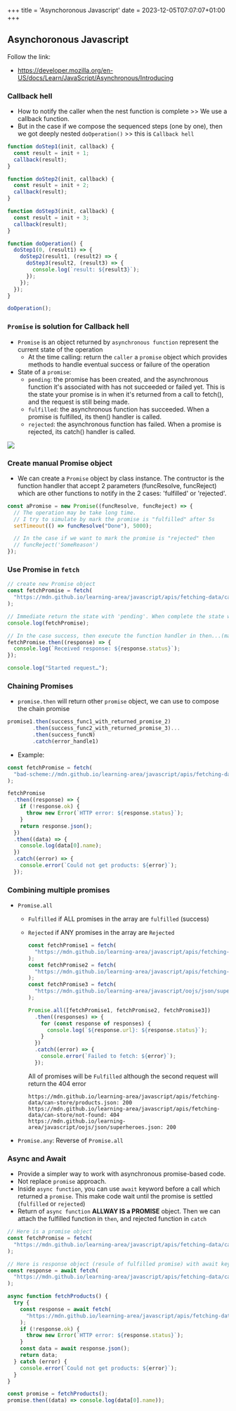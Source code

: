 +++
title = 'Asynchoronous Javascript'
date = 2023-12-05T07:07:07+01:00
+++

## Asynchoronous Javascript

Follow the link:

- https://developer.mozilla.org/en-US/docs/Learn/JavaScript/Asynchronous/Introducing

### Callback hell

- How to notify the caller when the nest function is complete >> We use a callback function.
- But in the case if we compose the sequenced steps (one by one), then we got deeply nested `doOperation()` >> this is `Callback hell`

```javascript
function doStep1(init, callback) {
  const result = init + 1;
  callback(result);
}

function doStep2(init, callback) {
  const result = init + 2;
  callback(result);
}

function doStep3(init, callback) {
  const result = init + 3;
  callback(result);
}

function doOperation() {
  doStep1(0, (result1) => {
    doStep2(result1, (result2) => {
      doStep3(result2, (result3) => {
        console.log(`result: ${result3}`);
      });
    });
  });
}

doOperation();
```

### `Promise` is solution for Callback hell

- `Promise` is an object returned by `asynchronous function` represent the current state of the operation
  - At the time calling: return the `caller` a `promise` object which provides methods to handle eventual success or failure of the operation
- State of a `promise`:
  - `pending`: the promise has been created, and the asynchronous function it's associated with has not succeeded or failed yet. This is the state your promise is in when it's returned from a call to fetch(), and the request is still being made.
  - `fulfilled`: the asynchronous function has succeeded. When a promise is fulfilled, its then() handler is called.
  - `rejected`: the asynchronous function has failed. When a promise is rejected, its catch() handler is called.

![](./imgs/async-js.png)

### Create manual Promise object

- We can create a `Promise` object by class instance. The contructor is the function handler that accept 2 parameters (funcResolve, funcReject) which are other functions to notify in the 2 cases: 'fulfilled' or 'rejected'.

```javascript
const aPromise = new Promise((funcResolve, funcReject) => {
  // The operation may be take long time.
  // I try to simulate by mark the promise is "fulfilled" after 5s
  setTimeout(() => funcResolve("Done"), 5000);

  // In the case if we want to mark the promise is "rejected" then
  // funcReject('SomeReason')
});
```

### Use Promise in `fetch`

```javascript
// create new Promise object
const fetchPromise = fetch(
  "https://mdn.github.io/learning-area/javascript/apis/fetching-data/can-store/products.json"
);

// Immediate return the state with 'pending'. When complete the state will change to 'fulfiled' or 'rejected'
console.log(fetchPromise);

// In the case success, then execute the function handler in then...(may be take long time to trigger this)
fetchPromise.then((response) => {
  console.log(`Received response: ${response.status}`);
});

console.log("Started request…");
```

### Chaining Promises

- `promise.then` will return other `promise` object, we can use to compose the chain promise

```javascript
promise1.then(success_func1_with_returned_promise_2)
        .then(success_func2_with_returned_promise_3)...
        .then(success_funcN)
        .catch(error_handle1)
```

- Example:

```javascript
const fetchPromise = fetch(
  "bad-scheme://mdn.github.io/learning-area/javascript/apis/fetching-data/can-store/products.json"
);

fetchPromise
  .then((response) => {
    if (!response.ok) {
      throw new Error(`HTTP error: ${response.status}`);
    }
    return response.json();
  })
  .then((data) => {
    console.log(data[0].name);
  })
  .catch((error) => {
    console.error(`Could not get products: ${error}`);
  });
```

### Combining multiple promises

- `Promise.all`

  - `Fulfilled` if ALL promises in the array are `fulfilled` (success)
  - `Rejected` if ANY promises in the array are `Rejected`

    ```javascript
    const fetchPromise1 = fetch(
      "https://mdn.github.io/learning-area/javascript/apis/fetching-data/can-store/products.json"
    );
    const fetchPromise2 = fetch(
      "https://mdn.github.io/learning-area/javascript/apis/fetching-data/can-store/not-found"
    );
    const fetchPromise3 = fetch(
      "https://mdn.github.io/learning-area/javascript/oojs/json/superheroes.json"
    );

    Promise.all([fetchPromise1, fetchPromise2, fetchPromise3])
      .then((responses) => {
        for (const response of responses) {
          console.log(`${response.url}: ${response.status}`);
        }
      })
      .catch((error) => {
        console.error(`Failed to fetch: ${error}`);
      });
    ```

    All of promises will be `Fulfilled` although the second request will return the 404 error

    ```
    https://mdn.github.io/learning-area/javascript/apis/fetching-data/can-store/products.json: 200
    https://mdn.github.io/learning-area/javascript/apis/fetching-data/can-store/not-found: 404
    https://mdn.github.io/learning-area/javascript/oojs/json/superheroes.json: 200
    ```

- `Promise.any`: Reverse of `Promise.all`

### Async and Await

- Provide a simpler way to work with asynchronous promise-based code.
- Not replace `promise` approach.
- Inside `async function`, you can use `await` keyword before a call which returned a `promise`. This make code wait until the promise is settled (`fulfilled` or `rejected`)
- Return of `async function` **ALLWAY IS a PROMISE** object. Then we can attach the
  fulfilled function in `then`, and rejected function in `catch`

```javascript
// Here is a promise object
const fetchPromise = fetch(
  "https://mdn.github.io/learning-area/javascript/apis/fetching-data/can-store/products.json"
);

// Here is response object (resule of fulfilled promise) with await keyword
const response = await fetch(
  "https://mdn.github.io/learning-area/javascript/apis/fetching-data/can-store/products.json"
);
```

```javascript
async function fetchProducts() {
  try {
    const response = await fetch(
      "https://mdn.github.io/learning-area/javascript/apis/fetching-data/can-store/products.json"
    );
    if (!response.ok) {
      throw new Error(`HTTP error: ${response.status}`);
    }
    const data = await response.json();
    return data;
  } catch (error) {
    console.error(`Could not get products: ${error}`);
  }
}

const promise = fetchProducts();
promise.then((data) => console.log(data[0].name));
```
